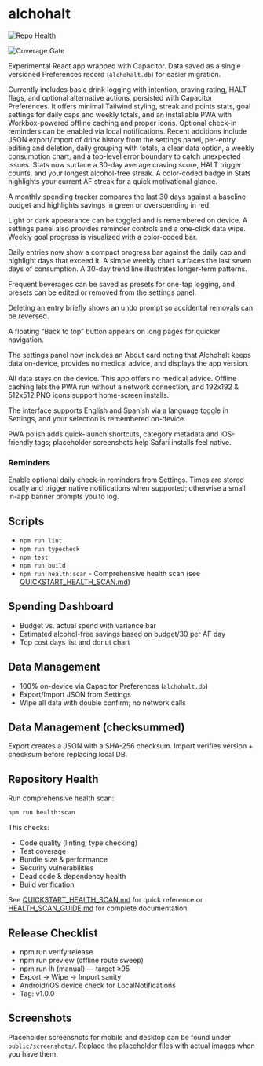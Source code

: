 # alchohalt

[![Repo Health](https://github.com/Zcg321/Alchohalt/actions/workflows/repo-health.yml/badge.svg)](../../actions/workflows/repo-health.yml)

<!-- Coverage badge - currently at 54.55% with target of 50% for production readiness -->
<img alt="Coverage Gate" src="https://img.shields.io/badge/coverage-54.55%25-success">

Experimental React app wrapped with Capacitor. Data saved as a single versioned Preferences record (`alchohalt.db`) for easier migration.

Currently includes basic drink logging with intention, craving rating, HALT flags, and optional alternative actions, persisted with Capacitor Preferences. It offers minimal Tailwind styling, streak and points stats, goal settings for daily caps and weekly totals, and an installable PWA with Workbox-powered offline caching and proper icons. Optional check-in reminders can be enabled via local notifications. Recent additions include JSON export/import of drink history from the settings panel, per-entry editing and deletion, daily grouping with totals, a clear data option, a weekly consumption chart, and a top-level error boundary to catch unexpected issues.
Stats now surface a 30-day average craving score, HALT trigger counts, and your longest alcohol-free streak.
A color-coded badge in Stats highlights your current AF streak for a quick motivational glance.

A monthly spending tracker compares the last 30 days against a baseline budget and highlights savings in green or overspending in red.

Light or dark appearance can be toggled and is remembered on device. A settings panel also provides reminder controls and a one-click data wipe. Weekly goal progress is visualized with a color-coded bar.

Daily entries now show a compact progress bar against the daily cap and highlight days that exceed it. A simple weekly chart surfaces the last seven days of consumption. A 30-day trend line illustrates longer-term patterns.

Frequent beverages can be saved as presets for one-tap logging, and presets can be edited or removed from the settings panel.

Deleting an entry briefly shows an undo prompt so accidental removals can be reversed.

A floating “Back to top” button appears on long pages for quicker navigation.

The settings panel now includes an About card noting that Alchohalt keeps data on-device, provides no medical advice, and displays the app version.

All data stays on the device. This app offers no medical advice. Offline caching lets the PWA run without a network connection, and 192x192 & 512x512 PNG icons support home-screen installs.

The interface supports English and Spanish via a language toggle in Settings,
and your selection is remembered on-device.

PWA polish adds quick-launch shortcuts, category metadata and iOS-friendly tags; placeholder screenshots help Safari installs feel native.


### Reminders
Enable optional daily check-in reminders from Settings. Times are stored locally and trigger native notifications when supported; otherwise a small in-app banner prompts you to log.

## Scripts
- `npm run lint`
- `npm run typecheck`
- `npm test`
- `npm run build`
- `npm run health:scan` - Comprehensive health scan (see [QUICKSTART_HEALTH_SCAN.md](./QUICKSTART_HEALTH_SCAN.md))

## Spending Dashboard
- Budget vs. actual spend with variance bar
- Estimated alcohol-free savings based on budget/30 per AF day
- Top cost days list and donut chart

## Data Management
- 100% on-device via Capacitor Preferences (`alchohalt.db`)
- Export/Import JSON from Settings
- Wipe all data with double confirm; no network calls

## Data Management (checksummed)
Export creates a JSON with a SHA-256 checksum. Import verifies version + checksum before replacing local DB.

## Repository Health

Run comprehensive health scan:
```bash
npm run health:scan
```

This checks:
- Code quality (linting, type checking)
- Test coverage
- Bundle size & performance
- Security vulnerabilities
- Dead code & dependency health
- Build verification

See [QUICKSTART_HEALTH_SCAN.md](./QUICKSTART_HEALTH_SCAN.md) for quick reference or [HEALTH_SCAN_GUIDE.md](./HEALTH_SCAN_GUIDE.md) for complete documentation.

## Release Checklist
- npm run verify:release
- npm run preview (offline route sweep)
- npm run lh (manual) — target ≥95
- Export → Wipe → Import sanity
- Android/iOS device check for LocalNotifications
- Tag: v1.0.0

## Screenshots

Placeholder screenshots for mobile and desktop can be found under `public/screenshots/`. Replace the placeholder files with actual images when you have them.
